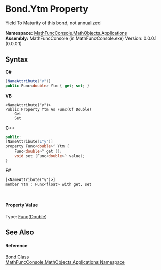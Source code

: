 # Bond.Ytm Property 
 

Yield To Maturity of this bond, not annualized

**Namespace:**&nbsp;<a href="d9e4b2f9-9258-2f31-ca55-43e6b838bbc3">MathFuncConsole.MathObjects.Applications</a><br />**Assembly:**&nbsp;MathFuncConsole (in MathFuncConsole.exe) Version: 0.0.0.1 (0.0.0.1)

## Syntax

**C#**<br />
``` C#
[NameAttribute("y")]
public Func<double> Ytm { get; set; }
```

**VB**<br />
``` VB
<NameAttribute("y")>
Public Property Ytm As Func(Of Double)
	Get
	Set
```

**C++**<br />
``` C++
public:
[NameAttribute(L"y")]
property Func<double>^ Ytm {
	Func<double>^ get ();
	void set (Func<double>^ value);
}
```

**F#**<br />
``` F#
[<NameAttribute("y")>]
member Ytm : Func<float> with get, set

```

<br />

#### Property Value
Type: <a href="http://msdn2.microsoft.com/en-us/library/bb534960" target="_blank">Func</a>(<a href="http://msdn2.microsoft.com/en-us/library/643eft0t" target="_blank">Double</a>)

## See Also


#### Reference
<a href="825e26af-6be9-7340-3b39-9cea3691afc1">Bond Class</a><br /><a href="d9e4b2f9-9258-2f31-ca55-43e6b838bbc3">MathFuncConsole.MathObjects.Applications Namespace</a><br />